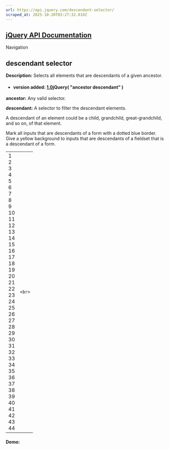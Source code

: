 ```yaml
---
url: https://api.jquery.com/descendant-selector/
scraped_at: 2025-10-20T03:27:32.016Z
---
```


## [jQuery API Documentation](https://jquery.com/ "jQuery API Documentation")

Navigation

## descendant selector

**Description:** Selects all elements that are descendants of a given ancestor.

- #### version added: [1.0](https://api.jquery.com/category/version/1.0/)jQuery( "ancestor descendant" )


**ancestor:** Any valid selector.

**descendant:** A selector to filter the descendant elements.


A descendant of an element could be a child, grandchild, great-grandchild, and so on, of that element.

Mark all inputs that are descendants of a form with a dotted blue border. Give a yellow background to inputs that are descendants of a fieldset that is a descendant of a form.

|     |     |
| --- | --- |
| 1<br>2<br>3<br>4<br>5<br>6<br>7<br>8<br>9<br>10<br>11<br>12<br>13<br>14<br>15<br>16<br>17<br>18<br>19<br>20<br>21<br>22<br>23<br>24<br>25<br>26<br>27<br>28<br>29<br>30<br>31<br>32<br>33<br>34<br>35<br>36<br>37<br>38<br>39<br>40<br>41<br>42<br>43<br>44 | ```<br>``` |

#### Demo: